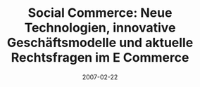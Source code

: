---
abstract: ''
authors:
- Peter Leitner
- Thomas Grechenig
date: '2007-02-22'
featured: false
links:
- name: Publik
  url: https://publik.tuwien.ac.at/showentry.php?ID=141554&lang=1
publication_types:
- '0'
publishDate: '2007-02-22'
title: 'Social Commerce: Neue Technologien, innovative Geschäftsmodelle und aktuelle
  Rechtsfragen im E Commerce'
url_pdf: ''
---